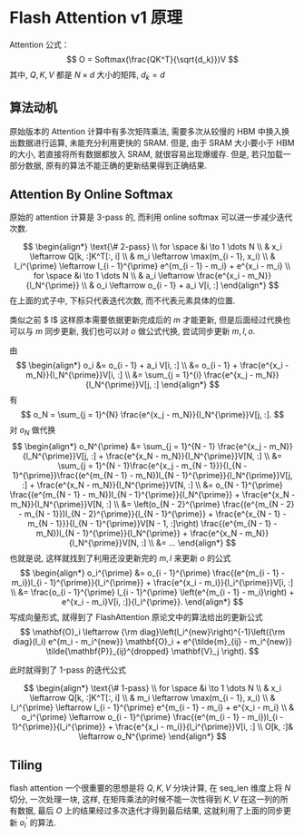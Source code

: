 # Flash Attention v1 原理

Attention 公式：
$$
O = Softmax(\frac{QK^T}{\sqrt{d_k}})V
$$
其中, $Q, K, V$ 都是 $N \times d$ 大小的矩阵, $d_k = d$

## 算法动机
原始版本的 Attention 计算中有多次矩阵乘法, 需要多次从较慢的 HBM 中换入换出数据进行运算, 未能充分利用更快的 SRAM. 但是, 由于 SRAM 大小要小于 HBM 的大小, 若直接将所有数据都放入 SRAM, 就很容易出现爆缓存. 但是, 若只加载一部分数据, 原有的算法不能正确的更新结果得到正确结果.

## Attention By Online Softmax
原始的 attention 计算是 3-pass 的, 而利用 online softmax 可以进一步减少迭代次数.

$$
\begin{align*}
\text{\# 2-pass} \\
for \space &i \to 1 \dots N \\
& x_i \leftarrow Q[k, :]K^T[:, i] \\
& m_i \leftarrow \max(m_{i - 1}, x_i) \\
& l_i^{\prime} \leftarrow l_{i - 1}^{\prime} e^{m_{i - 1} - m_i} + e^{x_i - m_i} \\
for \space &i \to 1 \dots N \\
& a_i \leftarrow \frac{e^{x_i - m_N}}{l_N^{\prime}} \\
& o_i \leftarrow o_{i - 1} + a_i V[i, :]
\end{align*}
$$
在上面的式子中, 下标只代表迭代次数, 而不代表元素具体的位置.

类似之前 $ l$ 这样原本需要依据更新完成后的 $m$ 才能更新, 但是后面经过代换也可以与 $m$ 同步更新, 我们也可以对 $o$ 做公式代换, 尝试同步更新 $m, l, o$.

由
$$
\begin{align*}
o_i &= o_{i - 1} + a_i V[i, :] \\
&= o_{i - 1} + \frac{e^{x_i - m_N}}{l_N^{\prime}}V[i, :] \\
&= \sum_{j = 1}^{i} \frac{e^{x_j - m_N}}{l_N^{\prime}}V[j, :]
\end{align*}
$$
有
$$
o_N = \sum_{j = 1}^{N} \frac{e^{x_j - m_N}}{l_N^{\prime}}V[j, :].
$$
对 $o_N$ 做代换
$$
\begin{align*}
o_N^{\prime} &= \sum_{j = 1}^{N - 1} \frac{e^{x_j - m_N}}{l_N^{\prime}}V[j, :] + \frac{e^{x_N - m_N}}{l_N^{\prime}}V[N, :] \\
&= \sum_{j = 1}^{N - 1}\frac{e^{x_j  - m_{N - 1}}}{l_{N - 1}^{\prime}}\frac{(e^{m_{N - 1} - m_N})l_{N - 1}^{\prime}}{l_N^{\prime}}V[j, :] + \frac{e^{x_N - m_N}}{l_N^{\prime}}V[N, :] \\
&= o_{N - 1}^{\prime} \frac{(e^{m_{N - 1} - m_N})l_{N - 1}^{\prime}}{l_N^{\prime}} + \frac{e^{x_N - m_N}}{l_N^{\prime}}V[N, :] \\
&= \left(o_{N - 2}^{\prime} \frac{(e^{m_{N - 2} - m_{N - 1}})l_{N - 2}^{\prime}}{l_{N - 1}^{\prime}} + \frac{e^{x_{N - 1} - m_{N - 1}}}{l_{N - 1}^{\prime}}V[N - 1, :]\right) \frac{(e^{m_{N - 1} - m_N})l_{N - 1}^{\prime}}{l_N^{\prime}} + \frac{e^{x_N - m_N}}{l_N^{\prime}}V[N, :] \\
&= ...
\end{align*}
$$
也就是说, 这样就找到了利用还没更新完的 $m, l$ 来更新 $o$ 的公式
$$
\begin{align*}
o_i^{\prime} &= o_{i - 1}^{\prime} \frac{(e^{m_{i - 1} - m_i})l_{i - 1}^{\prime}}{l_i^{\prime}} + \frac{e^{x_i - m_i}}{l_i^{\prime}}V[i, :] \\
&= \frac{o_{i - 1}^{\prime} l_{i - 1}^{\prime} \left(e^{m_{i - 1} - m_i}\right) + e^{x_i - m_i}V[i, :]}{l_i^{\prime}}.
\end{align*}
$$
写成向量形式, 就得到了 FlashAttention 原论文中的算法给出的更新公式
$$
\mathbf{O}_i \leftarrow {\rm diag}\left(l_i^{new}\right)^{-1}\left({\rm diag}(l_i) e^{m_i - m_i^{new}} \mathbf{O}_i + e^{\tilde{m}_{ij} - m_i^{new}} \tilde{\mathbf{P}}_{ij}^{dropped} \mathbf{V}_j \right).
$$

此时就得到了 1-pass 的迭代公式

$$
\begin{align*}
\text{\# 1-pass} \\
for \space &i \to 1 \dots N \\
& x_i \leftarrow Q[k, :]K^T[:, i] \\
& m_i \leftarrow \max(m_{i - 1}, x_i) \\
& l_i^{\prime} \leftarrow l_{i - 1}^{\prime} e^{m_{i - 1} - m_i} + e^{x_i - m_i} \\
& o_i^{\prime} \leftarrow o_{i - 1}^{\prime} \frac{(e^{m_{i - 1} - m_i})l_{i - 1}^{\prime}}{l_i^{\prime}} + \frac{e^{x_i - m_i}}{l_i^{\prime}}V[i, :] \\
O[k, :]& \leftarrow o_N^{\prime}
\end{align*}
$$

## Tiling
flash attention 一个很重要的思想是将 $Q, K, V$ 分块计算, 在 seq_len 维度上将 $N$ 切分, 一次处理一块, 这样, 在矩阵乘法的时候不能一次性得到 $K, V$ 在这一列的所有数据, 最后 $O$ 上的结果经过多次迭代才得到最后结果, 这就利用了上面的同步更新 $o_i^{\prime}$ 的算法.
